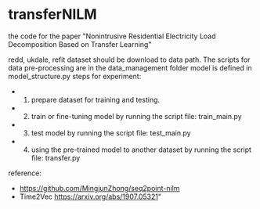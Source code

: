 # transferNILM
the code for the paper "Nonintrusive Residential Electricity Load Decomposition Based on Transfer Learning"

redd, ukdale, refit dataset should be download to data path.
The scripts for data pre-processing are in the data_management folder
model is defined in model_structure.py
steps for experiment:
- 1. prepare dataset for training and testing.
- 2. train or fine-tuning model by running the script file: train_main.py
- 3. test model by running the script file: test_main.py
- 4. using the pre-trained model to another dataset by running the script file: transfer.py  



reference:
- https://github.com/MingjunZhong/seq2point-nilm
- Time2Vec https://arxiv.org/abs/1907.05321"
